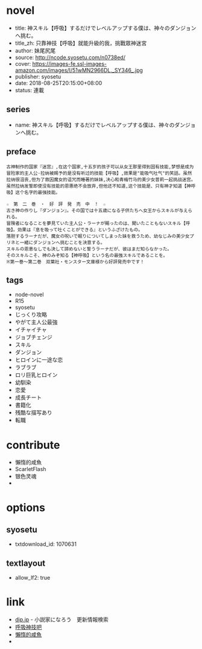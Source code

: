 # novel

- title: 神スキル【呼吸】するだけでレベルアップする僕は、神々のダンジョンへ挑む。
- title_zh: 只靠神技【呼吸】就能升級的我，挑戰眾神迷宮
- author: 妹尾尻尾
- source: http://ncode.syosetu.com/n0738ed/
- cover: https://images-fe.ssl-images-amazon.com/images/I/51wMN2966DL._SY346_.jpg
- publisher: syosetu
- date: 2018-08-25T20:15:00+08:00
- status: 連載

## series

- name: 神スキル【呼吸】するだけでレベルアップする僕は、神々のダンジョンへ挑む。

## preface


```
古神制作的国家『迷宫』,在这个国家,十五岁的孩子可以从女王那里得到固有技能,梦想是成为冒险家的主人公·拉纳被赐予的是没有听过的技能【呼吸】,效果是"能吸气吐气"的笑話。虽然拉纳很沮丧,但为了救因魔女的诅咒而睡著的妹妹,决心和青梅竹马的美少女普莉一起挑战迷宫。虽然拉纳发誓即使没有技能的恩惠绝不会放弃,但他还不知道,这个技能是、只有神才知道【神呼吸】这个名字的最强技能。

☆　第　二　巻　・　好　評　発　売　中　！　☆
古き神の作りし『ダンジョン』。その国では十五歳になる子供たちへ女王からスキルが与えられる。
冒険者になることを夢見ていた主人公・ラーナが賜ったのは、聞いたこともないスキル【呼吸】。効果は『息を吸って吐くことができる』というふざけたもの。
落胆するラーナだが、魔女の呪いで眠りについてしまった妹を救うため、幼なじみの美少女プリネと一緒にダンジョンへ挑むことを決意する。
スキルの恩恵なしでも決して諦めないと誓うラーナだが、彼はまだ知らなかった。
そのスキルこそ、神のみぞ知る【神呼吸】という名の最強スキルであることを。
※第一巻～第二巻　双葉社・モンスター文庫様から好評発売中です！
```

## tags

- node-novel
- R15
- syosetu
- じっくり攻略
- やがて主人公最強
- イチャイチャ
- ジョブチェンジ
- スキル
- ダンジョン
- ヒロインに一途な恋
- ラブラブ
- ロリ巨乳ヒロイン
- 幼馴染
- 恋愛
- 成長チート
- 書籍化
- 残酷な描写あり
- 転職

# contribute

- 懶惰的咸魚
- ScarletFlash
- 银色灵魂
- 

# options

## syosetu

- txtdownload_id: 1070631

## textlayout

- allow_lf2: true

# link

- [dip.jp](https://narou.dip.jp/search.php?text=n0738ed&novel=all&genre=all&new_genre=all&length=0&down=0&up=100) - 小説家になろう　更新情報検索
- [呼吸神技吧](https://tieba.baidu.com/f?kw=%E5%91%BC%E5%90%B8%E7%A5%9E%E6%8A%80&ie=utf-8 "")
- [懶惰的咸魚](https://pan.baidu.com/s/10-dZVPnA6IpQu76oIu-1yQ)
- 



